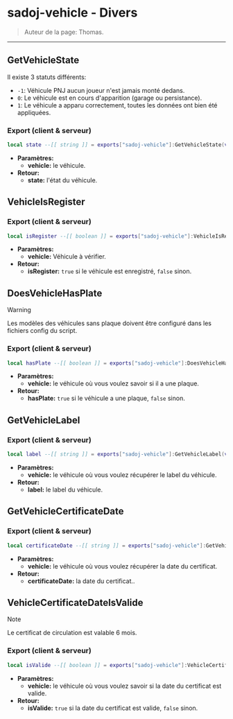 # sadoj-vehicle - Divers

> Auteur de la page: Thomas.

---
## GetVehicleState

Il existe 3 statuts différents:
- `-1`: Véhicule PNJ aucun joueur n'est jamais monté dedans.
- `0`: Le véhicule est en cours d'apparition (garage ou persistance).
- `1`: Le véhicule a apparu correctement, toutes les données ont bien été appliquées.


<!-- tabs:start -->
### **Export (client & serveur)**
```lua
local state --[[ string ]] = exports["sadoj-vehicle"]:GetVehicleState(vehicle --[[ vehicle ]])
```
* **Paramètres:**
  * **vehicle:** le véhicule.
* **Retour:**
  * **state:** l'état du véhicule.
<!-- tabs:end -->

## VehicleIsRegister
<!-- tabs:start -->
### **Export (client & serveur)**
```lua
local isRegister --[[ boolean ]] = exports["sadoj-vehicle"]:VehicleIsRegister(vehicle --[[ vehicle ]])
```
* **Paramètres:**
  * **vehicle:** Véhicule à vérifier.
* **Retour:**
  * **isRegister:** `true` si le véhicule est enregistré, `false` sinon.
<!-- tabs:end -->

## DoesVehicleHasPlate
> [!WARNING]
> Les modèles des véhicules sans plaque doivent être configuré dans les fichiers config du script.
<!-- tabs:start -->
### **Export (client & serveur)**
```lua
local hasPlate --[[ boolean ]] = exports["sadoj-vehicle"]:DoesVehicleHasPlate(vehicle --[[ vehicle ]])
```
* **Paramètres:**
  * **vehicle:** le véhicule où vous voulez savoir si il a une plaque.
* **Retour:**
  * **hasPlate:** `true` si le véhicule a une plaque, `false` sinon.
<!-- tabs:end -->

## GetVehicleLabel
<!-- tabs:start -->
### **Export (client & serveur)**
```lua
local label --[[ string ]] = exports["sadoj-vehicle"]:GetVehicleLabel(vehicle --[[ vehicle ]])
```
* **Paramètres:**
  * **vehicle:** le véhicule où vous voulez récupérer le label du véhicule.
* **Retour:**
  * **label:** le label du véhicule.
<!-- tabs:end -->


## GetVehicleCertificateDate
<!-- tabs:start -->
### **Export (client & serveur)**
```lua
local certificateDate --[[ string ]] = exports["sadoj-vehicle"]:GetVehicleCertificateDate(vehicle --[[ vehicle ]])
```
* **Paramètres:**
  * **vehicle:** le véhicule où vous voulez récupérer la date du certificat.
* **Retour:**
  * **certificateDate:** la date du certificat..
<!-- tabs:end -->

## VehicleCertificateDateIsValide
> [!note]
> Le certificat de circulation est valable 6 mois.
<!-- tabs:start -->
### **Export (client & serveur)**
```lua
local isValide --[[ boolean ]] = exports["sadoj-vehicle"]:VehicleCertificateDateIsValide(vehicle --[[ vehicle ]])
```
* **Paramètres:**
  * **vehicle:** le véhicule où vous voulez savoir si la date du certificat est valide.
* **Retour:**
  * **isValide:** `true` si la date du certificat est valide, `false` sinon.
<!-- tabs:end -->

